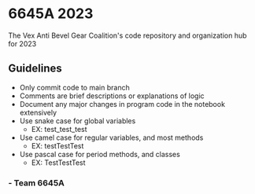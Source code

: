 # 6645A 2023
The Vex Anti Bevel Gear Coalition's code repository and organization hub for 2023

## Guidelines
- Only commit code to main branch
- Comments are brief descriptions or explanations of logic
- Document any major changes in program code in the notebook extensively
- Use snake case for global variables
  - EX: test_test_test
- Use camel case for regular variables, and most methods
  - EX: testTestTest
- Use pascal case for period methods, and classes
  - EX: TestTestTest

### - Team 6645A